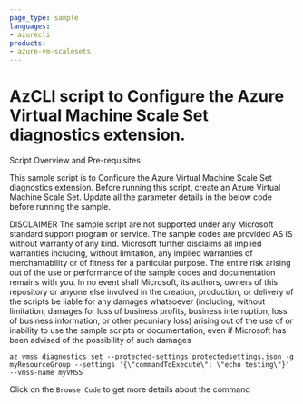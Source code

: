 ```yaml
---
page_type: sample
languages:
- azurecli
products:
- azure-vm-scalesets	
---
```


# AzCLI script to Configure the Azure Virtual Machine Scale Set diagnostics extension.

Script Overview and Pre-requisites

This sample script is to Configure the Azure Virtual Machine Scale Set diagnostics extension.
Before running this script, create an Azure Virtual Machine Scale Set.
Update all the parameter details in the below code before running the sample.

DISCLAIMER
The sample script are not supported under any Microsoft standard support program or service. The sample codes are provided AS IS without warranty of any kind. Microsoft further disclaims all implied warranties including, without limitation, any implied warranties of merchantability or of fitness for a particular purpose. The entire risk arising out of the use or performance of the sample codes and documentation remains with you. In no event shall Microsoft, its authors, owners of this repository or anyone else involved in the creation, production, or delivery of the scripts be liable for any damages whatsoever (including, without limitation, damages for loss of business profits, business interruption, loss of business information, or other pecuniary loss) arising out of the use of or inability to use the sample scripts or documentation, even if Microsoft has been advised of the possibility of such damages


```
az vmss diagnostics set --protected-settings protectedsettings.json -g myResourceGroup --settings '{\"commandToExecute\": \"echo testing\"}' --vmss-name myVMSS
```

Click on the `Browse Code` to get more details about the command
